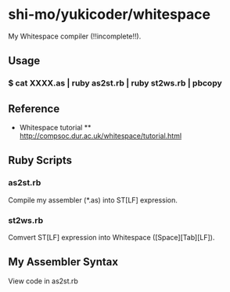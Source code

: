 # shi-mo/yukicoder/whitespace
My Whitespace compiler (!!incomplete!!).

## Usage
### $ cat XXXX.as | ruby as2st.rb | ruby st2ws.rb | pbcopy

## Reference
* Whitespace tutorial
** http://compsoc.dur.ac.uk/whitespace/tutorial.html

## Ruby Scripts
### as2st.rb
Compile my assembler (*.as) into ST[LF] expression.

### st2ws.rb
Comvert ST[LF] expression into Whitespace ([Space][Tab][LF]).

## My Assembler Syntax
View code in as2st.rb
